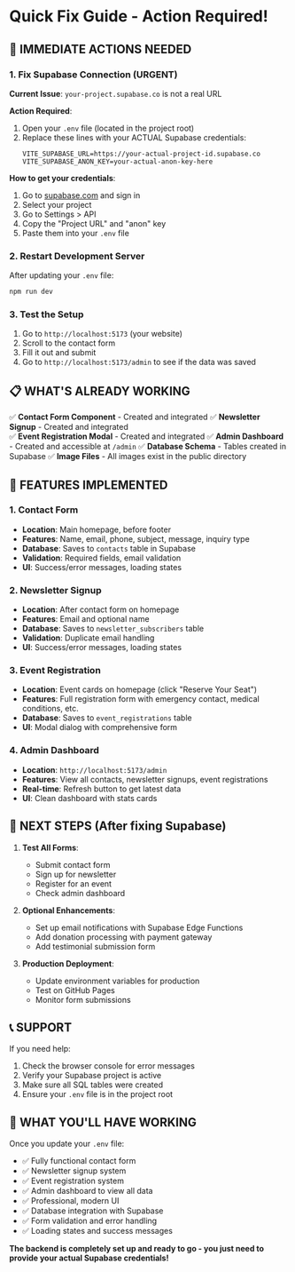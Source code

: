 # Quick Fix Guide - Action Required! 

## 🚨 IMMEDIATE ACTIONS NEEDED

### 1. Fix Supabase Connection (URGENT)
**Current Issue**: `your-project.supabase.co` is not a real URL

**Action Required**:
1. Open your `.env` file (located in the project root)
2. Replace these lines with your ACTUAL Supabase credentials:
   ```env
   VITE_SUPABASE_URL=https://your-actual-project-id.supabase.co
   VITE_SUPABASE_ANON_KEY=your-actual-anon-key-here
   ```

**How to get your credentials**:
1. Go to [supabase.com](https://supabase.com) and sign in
2. Select your project
3. Go to Settings > API
4. Copy the "Project URL" and "anon" key
5. Paste them into your `.env` file

### 2. Restart Development Server
After updating your `.env` file:
```bash
npm run dev
```

### 3. Test the Setup
1. Go to `http://localhost:5173` (your website)
2. Scroll to the contact form
3. Fill it out and submit
4. Go to `http://localhost:5173/admin` to see if the data was saved

## 📋 WHAT'S ALREADY WORKING

✅ **Contact Form Component** - Created and integrated
✅ **Newsletter Signup** - Created and integrated  
✅ **Event Registration Modal** - Created and integrated
✅ **Admin Dashboard** - Created and accessible at `/admin`
✅ **Database Schema** - Tables created in Supabase
✅ **Image Files** - All images exist in the public directory

## 🔧 FEATURES IMPLEMENTED

### 1. Contact Form
- **Location**: Main homepage, before footer
- **Features**: Name, email, phone, subject, message, inquiry type
- **Database**: Saves to `contacts` table in Supabase
- **Validation**: Required fields, email validation
- **UI**: Success/error messages, loading states

### 2. Newsletter Signup
- **Location**: After contact form on homepage
- **Features**: Email and optional name
- **Database**: Saves to `newsletter_subscribers` table
- **Validation**: Duplicate email handling
- **UI**: Success/error messages, loading states

### 3. Event Registration
- **Location**: Event cards on homepage (click "Reserve Your Seat")
- **Features**: Full registration form with emergency contact, medical conditions, etc.
- **Database**: Saves to `event_registrations` table
- **UI**: Modal dialog with comprehensive form

### 4. Admin Dashboard
- **Location**: `http://localhost:5173/admin`
- **Features**: View all contacts, newsletter signups, event registrations
- **Real-time**: Refresh button to get latest data
- **UI**: Clean dashboard with stats cards

## 🎯 NEXT STEPS (After fixing Supabase)

1. **Test All Forms**:
   - Submit contact form
   - Sign up for newsletter
   - Register for an event
   - Check admin dashboard

2. **Optional Enhancements**:
   - Set up email notifications with Supabase Edge Functions
   - Add donation processing with payment gateway
   - Add testimonial submission form

3. **Production Deployment**:
   - Update environment variables for production
   - Test on GitHub Pages
   - Monitor form submissions

## 📞 SUPPORT

If you need help:
1. Check the browser console for error messages
2. Verify your Supabase project is active
3. Make sure all SQL tables were created
4. Ensure your `.env` file is in the project root

## 🎉 WHAT YOU'LL HAVE WORKING

Once you update your `.env` file:
- ✅ Fully functional contact form
- ✅ Newsletter signup system
- ✅ Event registration system
- ✅ Admin dashboard to view all data
- ✅ Professional, modern UI
- ✅ Database integration with Supabase
- ✅ Form validation and error handling
- ✅ Loading states and success messages

**The backend is completely set up and ready to go - you just need to provide your actual Supabase credentials!**
